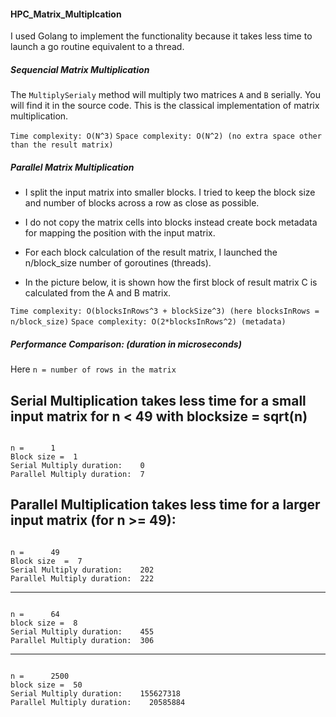 #### HPC_Matrix_Multiplcation

I used Golang to implement the functionality because it takes less time to launch a go routine equivalent to a thread.

##### Sequencial Matrix Multiplication

The `MultiplySerialy` method will multiply two matrices `A` and `B` serially. You will find it in the source code. This is the classical implementation of matrix multiplication. 

`Time complexity: O(N^3)`
`Space complexity: O(N^2) (no extra space other than the result matrix)`

##### Parallel Matrix Multiplication

-   I split the input matrix into smaller blocks. I tried to keep the block size and number of blocks across a row as close as possible. 

-   I do not copy the matrix cells into blocks instead create bock metadata for mapping the position with the input matrix.

-   For each block calculation of the result matrix, I launched the n/block_size number of goroutines (threads). 

-   In the picture below, it is shown how the first block of result matrix C is calculated from the A and B matrix.

`Time complexity: O(blocksInRows^3 + blockSize^3) (here blocksInRows = n/block_size)`
`Space complexity: O(2*blocksInRows^2) (metadata)`


##### Performance Comparison: (duration in microseconds)

Here `n = number of rows in the matrix`

Serial Multiplication takes less time for a small input matrix for n < 49 with blocksize = sqrt(n)
--------------------
```

n =      1
Block size =  1
Serial Multiply duration:    0
Parallel Multiply duration:  7

```



Parallel Multiplication takes less time for a larger input matrix (for n >= 49):
---------------------
```

n =      49
Block size  =  7
Serial Multiply duration:    202
Parallel Multiply duration:  222

```

---------------------
```

n =      64
block size =  8
Serial Multiply duration:    455
Parallel Multiply duration:  306

```

---------------------
```

n =      2500
block size =  50
Serial Multiply duration:    155627318
Parallel Multiply duration:    20585884
```


